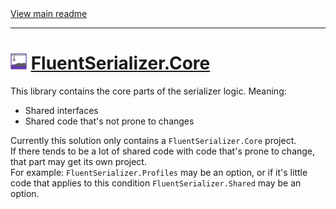 ﻿[//]: # (Header)

<a href="https://github.com/Marvin-Brouwer/FluentSerializer#readme">
	View main readme
</a><hr/>
<h1>
	<img alt="icon" width="26" height="26"
		src="https://github.com/Marvin-Brouwer/FluentSerializer/raw/main/docs/logo/Logo.default.optimized.svg" />
	<a href="https://github.com/Marvin-Brouwer/FluentSerializer/blob/main/src/FluentSerializer.Core#readme">
		FluentSerializer.Core
	</a>
</h1>

[//]: # (Body)

This library contains the core parts of the serializer logic.
Meaning:

- Shared interfaces
- Shared code that's not prone to changes

Currently this solution only contains a `FluentSerializer.Core` project.  
If there tends to be a lot of shared code with code that's prone to change, that part may get its own project.  
For example: `FluentSerializer.Profiles` may be an option, or if it's little code that applies to this condition `FluentSerializer.Shared` may be an option.
